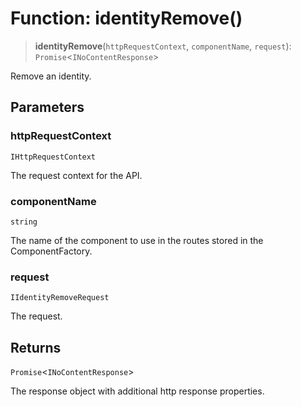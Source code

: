 # Function: identityRemove()

> **identityRemove**(`httpRequestContext`, `componentName`, `request`): `Promise`\<`INoContentResponse`\>

Remove an identity.

## Parameters

### httpRequestContext

`IHttpRequestContext`

The request context for the API.

### componentName

`string`

The name of the component to use in the routes stored in the ComponentFactory.

### request

`IIdentityRemoveRequest`

The request.

## Returns

`Promise`\<`INoContentResponse`\>

The response object with additional http response properties.
